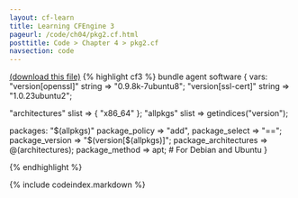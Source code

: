 ```yaml
---
layout: cf-learn
title: Learning CFEngine 3
pageurl: /code/ch04/pkg2.cf.html
posttitle: Code > Chapter 4 > pkg2.cf
navsection: code
---
```


[(download this file)](/src/ch04/pkg2.cf)
{% highlight cf3 %}
bundle agent software
{
vars:
  "version[openssl]" string => "0.9.8k-7ubuntu8";
  "version[ssl-cert]" string => "1.0.23ubuntu2";

  "architectures" slist => { "x86_64" };
  "allpkgs" slist => getindices("version");

packages:
  "$(allpkgs)" 
    package_policy => "add",
    package_select => "==";
    package_version => "$(version[$(allpkgs)]";
    package_architectures => @(architectures);
    package_method => apt;   # For Debian and Ubuntu
}

{% endhighlight %}

{% include codeindex.markdown %}
